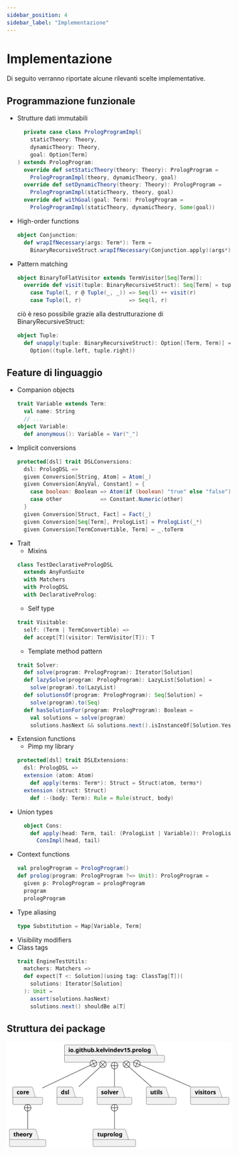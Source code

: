 ```yaml
---
sidebar_position: 4
sidebar_label: "Implementazione"
---
```


# Implementazione

Di seguito verranno riportate alcune rilevanti scelte implementative.

## Programmazione funzionale

* Strutture dati immutabili
  ```scala
    private case class PrologProgramImpl(
      staticTheory: Theory,
      dynamicTheory: Theory,
      goal: Option[Term]
  ) extends PrologProgram:
    override def setStaticTheory(theory: Theory): PrologProgram =
      PrologProgramImpl(theory, dynamicTheory, goal)
    override def setDynamicTheory(theory: Theory): PrologProgram =
      PrologProgramImpl(staticTheory, theory, goal)
    override def withGoal(goal: Term): PrologProgram =
      PrologProgramImpl(staticTheory, dynamicTheory, Some(goal))
  ```
* High-order functions
  ```scala
  object Conjunction:
    def wrapIfNecessary(args: Term*): Term =
      BinaryRecursiveStruct.wrapIfNecessary(Conjunction.apply)(args*)
  ```
* Pattern matching
  ```scala
  object BinaryToFlatVisitor extends TermVisitor[Seq[Term]]:
    override def visit(tuple: BinaryRecursiveStruct): Seq[Term] = tuple match
      case Tuple(l, r @ Tuple(_, _)) => Seq(l) ++ visit(r)
      case Tuple(l, r)               => Seq(l, r)
  ```
  ciò è reso possibile grazie alla destrutturazione di BinaryRecursiveStruct:

  ```scala
  object Tuple:
    def unapply(tuple: BinaryRecursiveStruct): Option[(Term, Term)] =
      Option((tuple.left, tuple.right))
  ```

## Feature di linguaggio

* Companion objects
  ```scala
  trait Variable extends Term:
    val name: String
    // ...
  object Variable:
    def anonymous(): Variable = Var("_")
  ```
* Implicit conversions
  ```scala
  protected[dsl] trait DSLConversions:
    dsl: PrologDSL =>
    given Conversion[String, Atom] = Atom(_)
    given Conversion[AnyVal, Constant] = {
      case boolean: Boolean => Atom(if (boolean) "true" else "false")
      case other            => Constant.Numeric(other)
    }
    given Conversion[Struct, Fact] = Fact(_)
    given Conversion[Seq[Term], PrologList] = PrologList(_*)
    given Conversion[TermConvertible, Term] = _.toTerm
  ```
* Trait
  * Mixins
  ```scala
  class TestDeclarativePrologDSL
    extends AnyFunSuite
    with Matchers
    with PrologDSL
    with DeclarativeProlog:
  ```
  * Self type
  ```scala
  trait Visitable:
    self: (Term | TermConvertible) =>
    def accept[T](visitor: TermVisitor[T]): T
  ```
  * Template method pattern
  ```scala
  trait Solver:
    def solve(program: PrologProgram): Iterator[Solution]
    def lazySolve(program: PrologProgram): LazyList[Solution] =
      solve(program).to(LazyList)
    def solutionsOf(program: PrologProgram): Seq[Solution] =
      solve(program).to(Seq)
    def hasSolutionFor(program: PrologProgram): Boolean =
      val solutions = solve(program)
      solutions.hasNext && solutions.next().isInstanceOf[Solution.Yes]
  ``` 
* Extension functions
  * Pimp my library
  ```scala
  protected[dsl] trait DSLExtensions:
    dsl: PrologDSL =>
    extension (atom: Atom)
      def apply(terms: Term*): Struct = Struct(atom, terms*)
    extension (struct: Struct)
      def :-(body: Term): Rule = Rule(struct, body)
  ```
* Union types
  ```scala
    object Cons:
      def apply(head: Term, tail: (PrologList | Variable)): PrologList =
        ConsImpl(head, tail)
  ```
* Context functions
  ```scala
  val prologProgram = PrologProgram()  
  def prolog(program: PrologProgram ?=> Unit): PrologProgram =
    given p: PrologProgram = prologProgram
    program
    prologProgram
  ```
* Type aliasing
  ```scala
  type Substitution = Map[Variable, Term]
  ```
* Visibility modifiers
* Class tags
  ```scala
  trait EngineTestUtils:
    matchers: Matchers =>
    def expect[T <: Solution](using tag: ClassTag[T])(
      solutions: Iterator[Solution]
    ): Unit =
      assert(solutions.hasNext)
      solutions.next() shouldBe a[T]
  ```

## Struttura dei package

![package_diagram](/img/diagrams/packages.png)